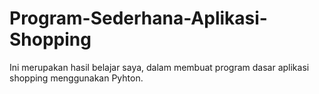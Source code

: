 # Program-Sederhana-Aplikasi-Shopping
Ini merupakan hasil belajar saya, dalam membuat program dasar aplikasi shopping menggunakan Pyhton.
